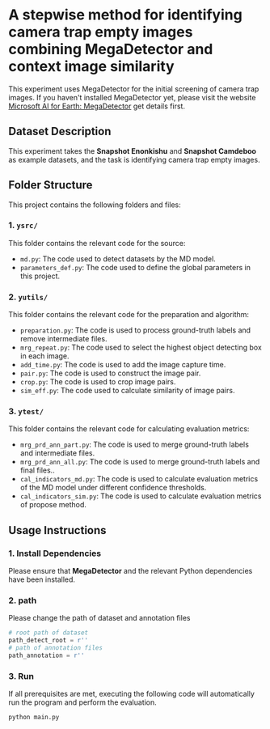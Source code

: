 # **A stepwise method for identifying camera trap empty images combining MegaDetector and context image similarity**

This experiment uses MegaDetector for the initial screening of camera trap images. If you haven't installed MegaDetector yet, please visit the website [Microsoft AI for Earth: MegaDetector](https://github.com/microsoft/CameraTraps) get details first.

## Dataset Description

This experiment takes the **Snapshot Enonkishu** and **Snapshot Camdeboo** as example datasets, and the task is identifying camera trap empty images.

## Folder Structure

This project contains the following folders and files:

### 1. `ysrc/`

This folder contains the relevant code for the source:

- `md.py`: The code used to detect datasets by the MD model.
- `parameters_def.py`: The code used to define the global parameters in this project.

### 2. `yutils/`

This folder contains the relevant code for the preparation and algorithm:

- `preparation.py`: The code is used to process ground-truth labels and remove intermediate files.
- `mrg_repeat.py`: The code used to select the highest object detecting box in each image.
- `add_time.py`:  The code is used to add the image capture time.
- `pair.py`: The code is used to construct the image pair.
- `crop.py`: The code is used to crop image pairs.
- `sim_eff.py`: The code used to calculate similarity of image pairs.

### 3. `ytest/`

This folder contains the relevant code for calculating evaluation metrics:

- `mrg_prd_ann_part.py`:  The code is used to merge ground-truth labels and intermediate files.
- `mrg_prd_ann_all.py`: The code is used to merge ground-truth labels and final files..
- `cal_indicators_md.py`: The code is used to calculate evaluation metrics of the MD model under different confidence thresholds.
- `cal_indicators_sim.py`: The code is used to calculate evaluation metrics of propose method.

## Usage Instructions

### 1. Install Dependencies

Please ensure that **MegaDetector** and the relevant Python dependencies have been installed. 

### 2. path

Please change the path of dataset and annotation files

```python
# root path of dataset
path_detect_root = r''
# path of annotation files
path_annotation = r''
```

### 3. Run

If all prerequisites are met, executing the following code will automatically run the program and perform the evaluation.

```python
python main.py
```

